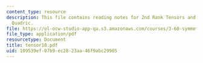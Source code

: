 ```yaml
---
content_type: resource
description: This file contains reading notes for 2nd Rank Tensors and the Representation
  Quadric.
file: https://ol-ocw-studio-app-qa.s3.amazonaws.com/courses/3-60-symmetry-structure-and-tensor-properties-of-materials-fall-2005/109539ef07b9ec2823aa46f9abc29905_tensor10.pdf
file_type: application/pdf
resourcetype: Document
title: tensor10.pdf
uid: 109539ef-07b9-ec28-23aa-46f9abc29905
---
```

